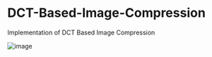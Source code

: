 # DCT-Based-Image-Compression
Implementation of DCT Based Image Compression

![image](https://github.com/kutaykivik/DCT-Based-Image-Compression/assets/89020731/929a75b6-ceba-412f-aff7-b913042607b1)

